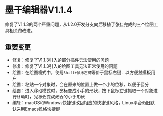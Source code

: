 # 墨干编辑器V1.1.4
修复了V1.1.3的两个严重问题，从1.2.0开发分支向后移植了张佳完成的三个绘图工具相关的改进。

## 重要变更
+ 修复：修复了V1.1.3引入的部分插件无法使用的问题
+ 修复：修复了V1.1.3引入的绘图工具无法正常使用的问题
+ 绘图：在绘图模式中，使用`Shift+鼠标左键`等价于鼠标右键，以方便触摸板用户
+ 绘图：粘贴一个对象时，会在原来的位置上做一个小的位移，以便于区分
+ 绘图：进入移动模式时，光标变成小手的形状，按下鼠标左键抓取一个对象进行移动时，光标会变成闭合的小手形状
+ 编辑：macOS和Windows快捷键改回相应的快捷键风格，Linux平台仍旧默认采用Emacs风格快捷键
